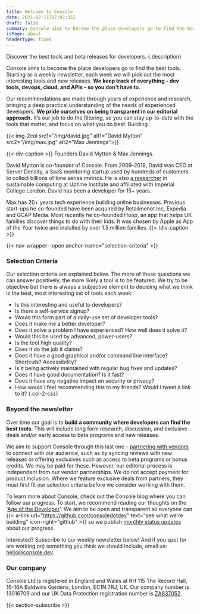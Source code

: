 ```yaml
---
title: Welcome to Console
date: 2021-02-11T17:07:35Z
draft: false
summary: Console aims to become the place developers go to find the best tools.
isPage: about
headerType: fixed
---
```


Discover the best tools and beta releases for developers.
{.description}

Console aims to become the place developers go to find the best tools. Starting
as a weekly newsletter, each week we will pick out the most interesting tools
and new releases. **We keep track of everything - dev tools, devops, cloud, and
APIs - so you don't have to.**

Our recommendations are made through years of experience and research, bringing
a deep practical understanding of the needs of experienced developers. **We
pride ourselves on being transparent in our editorial approach.** It’s our job
to do the filtering, so you can stay up-to-date with the tools that matter, and
focus on what you do best. Building.

{{< img-2col src1="/img/david.jpg" alt1="David Mytton" src2="/img/max.jpg" alt2="Max Jennings">}}

{{< div-caption >}} Founders David Mytton & Max Jennings.

David Mytton is co-founder of Console. From 2009-2018, David was CEO at Server
Density, a SaaS monitoring startup used by hundreds of customers to collect
billions of time series metrics. He is also [a
researcher](https://davidmytton.blog/publications/) in sustainable computing at
Uptime Institute and affiliated with Imperial College London. David has been a
developer for 15+ years.

Max has 20+ years tech experience building online businesses. Previous start-ups
he co-founded have been acquired by Retailmenot Inc, Expedia and GCAP Media.
Most recently he co-founded Hoop, an app that helps UK families discover things
to do with their kids. It was chosen by Apple as App of the Year twice and
installed by over 1.5 million families. {{< /div-caption >}}

{{< nav-wrapper--open anchor-name="selection-criteria" >}}

### Selection Criteria

Our selection criteria are explained below. The more of these questions we can
answer positively, the more likely a tool is to be featured. We try to be
objective but there is always a subjective element to deciding what we think is
the best, most interesting set of tools each week:

- Is this interesting and useful to developers?
- Is there a self-service signup?
- Would this form part of a daily-use set of developer tools?
- Does it make me a better developer?
- Does it solve a problem I have experienced? How well does it solve it?
- Would this be used by advanced, power-users?
- Is the tool high quality?
- Does it do the job it claims?
- Does it have a good graphical and/or command line interface? Shortcuts?
  Accessibility?
- Is it being actively maintained with regular bug fixes and updates?
- Does it have good documentation? Is it fast?
- Does it have any negative impact on security or privacy?
- How would I feel recommending this to my friends? Would I tweet a link to it?
{.col-2-css}

### Beyond the newsletter

Over time our goal is to **build a community where developers can find the best
tools**. This will include long form research, discussion, and exclusive deals
and/or early access to beta programs and new releases.

We aim to support Console through this last one -
[partnering with vendors](/advertise/) to connect with our audience, such as by
syncing reviews with new releases or offering exclusives such as access to beta
programs or bonus credits. We may be paid for these. However, our editorial
process is independent from our vendor partnerships. We do not accept payment
for product inclusion. Where we feature exclusive deals from partners, they must
first fit our selection criteria before we consider working with them.

To learn more about Console, check out the Console blog where you can follow our
progress. To start, we recommend reading our thoughts on the '[Age of the
Developer](https://blog.console.dev/focusing-on-developers/)'. We aim to be open
and transparent so everyone can {{< a-link
url="https://github.com/consoledotdev" text="see what we're building"
icon-right="github" >}} so we publish [monthly status
updates](https://blog.console.dev/tag/status-update/) about our progress.

Interested? Subscribe to our weekly newsletter below! And if you spot (or are
working on) something you think we should include, email us:
[hello@console.dev](mailto:hello@console.dev).

### Our company

Console Ltd is registered in England and Wales at RH 115 The Record Hall, 16-16A
Baldwins Gardens, London, EC1N 7RJ, UK. Our company number is 13016709 and our
UK Data Protection registration number is
[ZA837052](https://ico.org.uk/ESDWebPages/Entry/ZA837052).

{{< section-subscribe >}}
